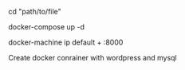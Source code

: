 cd "path/to/file"

docker-compose up -d

docker-machine ip default + :8000

Create docker conrainer with wordpress and mysql
